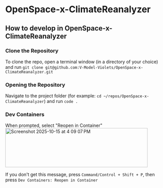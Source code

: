 # OpenSpace-x-ClimateReanalyzer

## How to develop in OpenSpace-x-ClimateReanalyzer

### Clone the Repository
To clone the repo, open a terminal window (in a directory of your choice) and run `git clone git@github.com:V-Model-Violets/OpenSpace-x-ClimateReanalyzer.git`

### Opening the Repository
Navigate to the project folder (for example: `cd ~/repos/OpenSpace-x-ClimateReanalyzer`) and run `code .`

### Dev Containers
When prompted, select "Reopen in Container" 
<img width="448" height="123" alt="Screenshot 2025-10-15 at 4 09 07 PM" src="https://github.com/user-attachments/assets/532ac0c1-5575-44b1-8102-d32cf334e022" />

If you don't get this message, press `Command/Control + Shift + P`, then press `Dev Containers: Reopen in Container`
